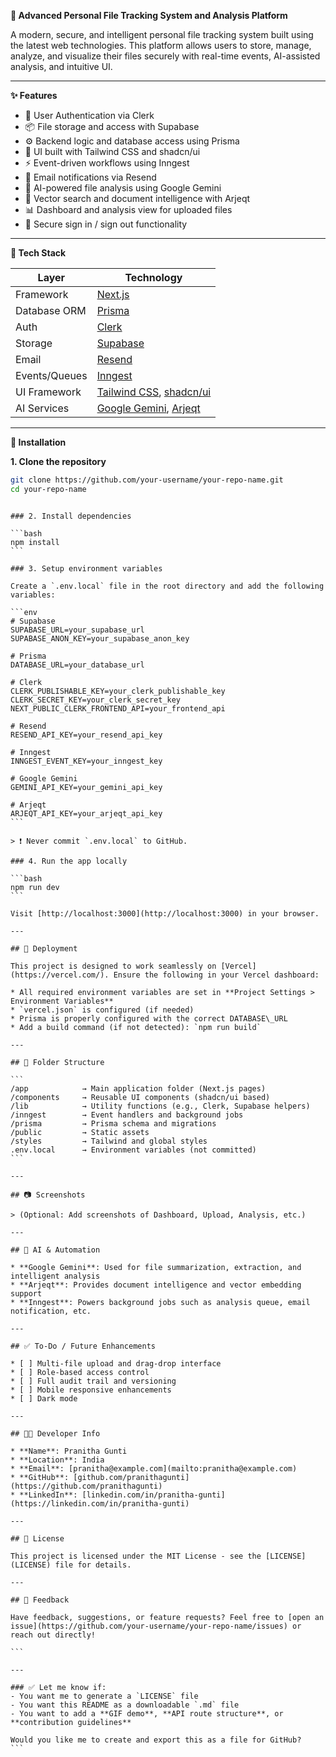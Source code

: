 **📁 Advanced Personal File Tracking System and Analysis Platform**

A modern, secure, and intelligent personal file tracking system built using the latest web technologies. This platform allows users to store, manage, analyze, and visualize their files securely with real-time events, AI-assisted analysis, and intuitive UI.

---

**✨ Features**

- 🔐 User Authentication via Clerk  
- 📦 File storage and access with Supabase  
- ⚙️ Backend logic and database access using Prisma  
- 🎨 UI built with Tailwind CSS and shadcn/ui  
- ⚡ Event-driven workflows using Inngest  
- 🔔 Email notifications via Resend  
- 🧠 AI-powered file analysis using Google Gemini  
- 🧭 Vector search and document intelligence with Arjeqt  
- 📊 Dashboard and analysis view for uploaded files  
- 🔁 Secure sign in / sign out functionality  

---

**🧱 Tech Stack**

| Layer         | Technology                 |
|---------------|-----------------------------|
| Framework     | [Next.js](https://nextjs.org) |
| Database ORM  | [Prisma](https://www.prisma.io) |
| Auth          | [Clerk](https://clerk.dev) |
| Storage       | [Supabase](https://supabase.com) |
| Email         | [Resend](https://resend.com) |
| Events/Queues | [Inngest](https://www.inngest.com) |
| UI Framework  | [Tailwind CSS](https://tailwindcss.com), [shadcn/ui](https://ui.shadcn.com) |
| AI Services   | [Google Gemini](https://deepmind.google/technologies/gemini), [Arjeqt](https://www.arjeqt.com) |

---

**🔧 Installation**

**1. Clone the repository**

```bash
git clone https://github.com/your-username/your-repo-name.git
cd your-repo-name
```

````

### 2. Install dependencies

```bash
npm install
```

### 3. Setup environment variables

Create a `.env.local` file in the root directory and add the following variables:

```env
# Supabase
SUPABASE_URL=your_supabase_url
SUPABASE_ANON_KEY=your_supabase_anon_key

# Prisma
DATABASE_URL=your_database_url

# Clerk
CLERK_PUBLISHABLE_KEY=your_clerk_publishable_key
CLERK_SECRET_KEY=your_clerk_secret_key
NEXT_PUBLIC_CLERK_FRONTEND_API=your_frontend_api

# Resend
RESEND_API_KEY=your_resend_api_key

# Inngest
INNGEST_EVENT_KEY=your_inngest_key

# Google Gemini
GEMINI_API_KEY=your_gemini_api_key

# Arjeqt
ARJEQT_API_KEY=your_arjeqt_api_key
```

> ❗ Never commit `.env.local` to GitHub.

### 4. Run the app locally

```bash
npm run dev
```

Visit [http://localhost:3000](http://localhost:3000) in your browser.

---

## 🚀 Deployment

This project is designed to work seamlessly on [Vercel](https://vercel.com/). Ensure the following in your Vercel dashboard:

* All required environment variables are set in **Project Settings > Environment Variables**
* `vercel.json` is configured (if needed)
* Prisma is properly configured with the correct DATABASE\_URL
* Add a build command (if not detected): `npm run build`

---

## 📂 Folder Structure

```
/app            → Main application folder (Next.js pages)
/components     → Reusable UI components (shadcn/ui based)
/lib            → Utility functions (e.g., Clerk, Supabase helpers)
/inngest        → Event handlers and background jobs
/prisma         → Prisma schema and migrations
/public         → Static assets
/styles         → Tailwind and global styles
.env.local      → Environment variables (not committed)
```

---

## 📷 Screenshots

> (Optional: Add screenshots of Dashboard, Upload, Analysis, etc.)

---

## 🤖 AI & Automation

* **Google Gemini**: Used for file summarization, extraction, and intelligent analysis
* **Arjeqt**: Provides document intelligence and vector embedding support
* **Inngest**: Powers background jobs such as analysis queue, email notification, etc.

---

## ✅ To-Do / Future Enhancements

* [ ] Multi-file upload and drag-drop interface
* [ ] Role-based access control
* [ ] Full audit trail and versioning
* [ ] Mobile responsive enhancements
* [ ] Dark mode

---

## 🧑‍💻 Developer Info

* **Name**: Pranitha Gunti
* **Location**: India
* **Email**: [pranitha@example.com](mailto:pranitha@example.com)
* **GitHub**: [github.com/pranithagunti](https://github.com/pranithagunti)
* **LinkedIn**: [linkedin.com/in/pranitha-gunti](https://linkedin.com/in/pranitha-gunti)

---

## 📝 License

This project is licensed under the MIT License - see the [LICENSE](LICENSE) file for details.

---

## 💬 Feedback

Have feedback, suggestions, or feature requests? Feel free to [open an issue](https://github.com/your-username/your-repo-name/issues) or reach out directly!

```

---

### ✅ Let me know if:
- You want me to generate a `LICENSE` file
- You want this README as a downloadable `.md` file
- You want to add a **GIF demo**, **API route structure**, or **contribution guidelines**

Would you like me to create and export this as a file for GitHub?
```

